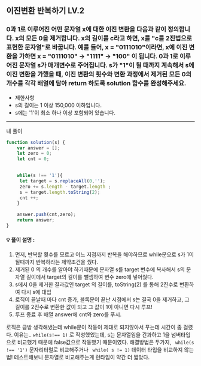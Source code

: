 ## 이진변환 반복하기 LV.2
### 0과 1로 이루어진 어떤 문자열 x에 대한 이진 변환을 다음과 같이 정의합니다. x의 모든 0을 제거합니다. x의 길이를 c라고 하면, x를 "c를 2진법으로 표현한 문자열"로 바꿉니다. 예를 들어, x = "0111010"이라면, x에 이진 변환을 가하면 x = "0111010" -> "1111" -> "100" 이 됩니다. 0과 1로 이루어진 문자열 s가 매개변수로 주어집니다. s가 "1"이 될 때까지 계속해서 s에 이진 변환을 가했을 때, 이진 변환의 횟수와 변환 과정에서 제거된 모든 0의 개수를 각각 배열에 담아 return 하도록 solution 함수를 완성해주세요.


- 제한사항
- s의 길이는 1 이상 150,000 이하입니다.
- s에는 '1'이 최소 하나 이상 포함되어 있습니다.

--- 
내 풀이 
```js
function solution(s) { 
    var answer = [];
    let zero = 0; 
    let cnt = 0;

    
    while(s !== '1'){
     let target = s.replaceAll(0,''); 
     zero += s.length - target.length ;
     s = target.length.toString(2);  
     cnt ++; 
    }
    
    answer.push(cnt,zero);  
    return answer;
}

```

#### 💡 풀이 설명 :  
1. 먼저, 반복할 횟수를 모르고 어느 지점까지 반복을 해야하므로 while문으로 s가 1이 될때까지 반복하라는 제약조건을 줬다.
2. 제거된 0 의 개수를 알아야 하기때문에 문자열 s를 target 변수에 복사해서 s의 문자열 길이에서 target의 길이를 뺄셈하여 변수 zero에 넣어줬다.
3. s에서 0을 제거한 결과값인 target 의 길이를, toString(2) 를 통해 2진수로 변환하여 다시 s에 대입
4. 로직이 끝날때 마다 cnt 증가, 블록문이 끝난 시점에서 s는 결국 0을 제거하고, 그 길이를 2진수로 변환한 값이 되고 그 값이 1이 아니면 다시 루프!
5. 루프 종료 후 배열 answer에 cnt와 zero를 푸시.


로직은 금방 생각해냈는데 while문이 작동이 제대로 되지않아서 푸는데 시간이 좀 걸렸다.
이유는.. `while(s!== 1)` 로 작성했었는데, s는 문자열임을 간과하고 1을 넘버타입으로 비교했기 때문에 false값으로 작동했기 때문이였다.
해결방법은 두가지, 
` while(s !== '1')` 문자리터럴로 비교해주거나
` while( s != 1)` 데이터 타입을 비교하지 않는 법!
테스트해보니 문자열로 비교해주는게 런타임이 약간 더 짧았다.


